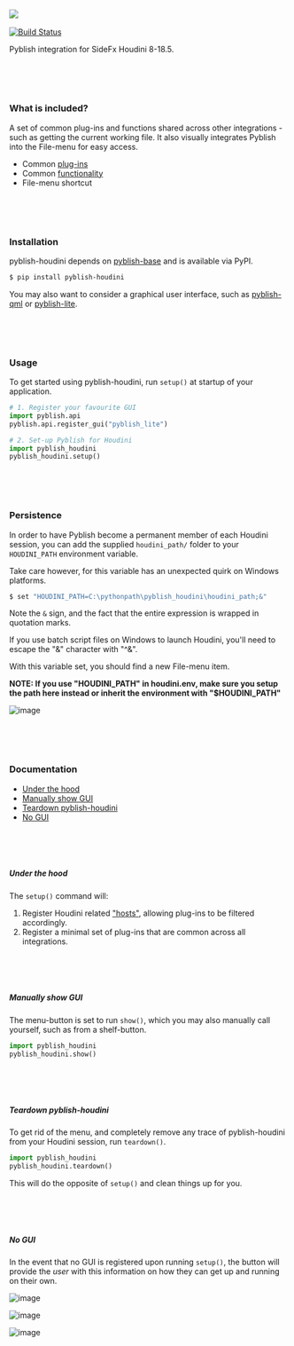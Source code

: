 ### ![](https://cloud.githubusercontent.com/assets/2152766/6998101/5c13946c-dbcd-11e4-968b-b357b7c60a06.png)

[![Build Status](https://travis-ci.org/pyblish/pyblish-houdini.svg?branch=master)](https://travis-ci.org/pyblish/pyblish-houdini)

Pyblish integration for SideFx Houdini 8-18.5.

<br>
<br>
<br>

### What is included?

A set of common plug-ins and functions shared across other integrations - such as getting the current working file. It also visually integrates Pyblish into the File-menu for easy access.

- Common [plug-ins](https://github.com/pyblish/pyblish-houdini/tree/master/pyblish_houdini/plugins)
- Common [functionality](https://github.com/pyblish/pyblish-houdini/blob/master/pyblish_houdini/__init__.py)
- File-menu shortcut

<br>
<br>
<br>

### Installation

pyblish-houdini depends on [pyblish-base](https://github.com/pyblish/pyblish-base) and is available via PyPI.

```bash
$ pip install pyblish-houdini
```

You may also want to consider a graphical user interface, such as [pyblish-qml](https://github.com/pyblish/pyblish-qml) or [pyblish-lite](https://github.com/pyblish/pyblish-lite).

<br>
<br>
<br>

### Usage

To get started using pyblish-houdini, run `setup()` at startup of your application.

```python
# 1. Register your favourite GUI
import pyblish.api
pyblish.api.register_gui("pyblish_lite")

# 2. Set-up Pyblish for Houdini
import pyblish_houdini
pyblish_houdini.setup()
```

<br>
<br>
<br>

### Persistence

In order to have Pyblish become a permanent member of each Houdini session, you can add the supplied `houdini_path/` folder to your `HOUDINI_PATH` environment variable.

Take care however, for this variable has an unexpected quirk on Windows platforms.

```bash
$ set "HOUDINI_PATH=C:\pythonpath\pyblish_houdini\houdini_path;&"
```

Note the `&` sign, and the fact that the entire expression is wrapped in quotation marks.

If you use batch script files on Windows to launch Houdini, you'll need to escape the "&" character with "^&".

With this variable set, you should find a new File-menu item.

**NOTE: If you use "HOUDINI_PATH" in houdini.env, make sure you setup the path here instead or inherit the environment with "$HOUDINI_PATH"**

![image](https://cloud.githubusercontent.com/assets/2152766/16362652/866de682-3bac-11e6-818a-cc711e04a1af.png)

<br>
<br>
<br>


### Documentation

- [Under the hood](#under-the-hood)
- [Manually show GUI](#manually-show-gui)
- [Teardown pyblish-houdini](#teardown-pyblish-houdini)
- [No GUI](#no-gui)

<br>
<br>
<br>

##### Under the hood

The `setup()` command will:

1. Register Houdini related ["hosts"](http://api.pyblish.com/pages/Plugin.hosts.html), allowing plug-ins to be filtered accordingly.
3. Register a minimal set of plug-ins that are common across all integrations.

<br>
<br>
<br>

##### Manually show GUI

The menu-button is set to run `show()`, which you may also manually call yourself, such as from a shelf-button.

```python
import pyblish_houdini
pyblish_houdini.show()
```

<br>
<br>
<br>

##### Teardown pyblish-houdini

To get rid of the menu, and completely remove any trace of pyblish-houdini from your Houdini session, run `teardown()`.

```python
import pyblish_houdini
pyblish_houdini.teardown()
```

This will do the opposite of `setup()` and clean things up for you.

<br>
<br>
<br>

##### No GUI

In the event that no GUI is registered upon running `setup()`, the button will provide the *user* with this information on how they can get up and running on their own.

![image](https://cloud.githubusercontent.com/assets/2152766/16318872/d63b7f60-3988-11e6-9431-f64991aabef3.png)

![image](https://cloud.githubusercontent.com/assets/2152766/16318883/ddf159f0-3988-11e6-8ef5-af5fd8dde725.png)

![image](https://cloud.githubusercontent.com/assets/2152766/16318893/e7d4cc9a-3988-11e6-92e9-c16037e51fb7.png)

